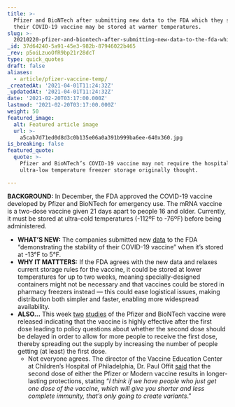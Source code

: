 ```yaml
---
title: >-
  Pfizer and BioNTech after submitting new data to the FDA which they say shows
  their COVID-19 vaccine may be stored at warmer temperatures.
slug: >-
  20210220-pfizer-and-biontech-after-submitting-new-data-to-the-fda-which-they-say-shows-their-covid
_id: 37d64240-5a91-45e3-982b-87946022b465
_rev: p5oiLzuoOfR9bp21r28dcT
type: quick_quotes
draft: false
aliases:
  - article/pfizer-vaccine-temp/
_createdAt: '2021-04-01T11:24:32Z'
_updatedAt: '2021-04-01T11:24:32Z'
date: '2021-02-20T03:17:00.000Z'
lastmod: '2021-02-20T03:17:00.000Z'
weight: 50
featured_image:
  alt: Featured article image
  url: >-
    a5cab7d71ed0d8d3c0b135e06a0a391b999ba6ee-640x360.jpg
is_breaking: false
featured_quote:
  quote: >-
    Pfizer and BioNTech’s COVID-19 vaccine may not require the hospital grade,
    ultra-low temperature freezer storage originally thought.

---
```

**BACKGROUND:** In December, the FDA approved the COVID-19 vaccine developed by Pfizer and BioNTech for emergency use. The mRNA vaccine is a two-dose vaccine given 21 days apart to people 16 and older. Currently, it must be stored at ultra-cold temperatures (-112ºF to -76ºF) before being administered.

* **WHAT’S NEW:** The companies submitted new [data](https://www.pfizer.com/news/press-release/press-release-detail/pfizer-and-biontech-submit-covid-19-vaccine-stability-data?linkId=111693985) to the FDA “demonstrating the stability of their COVID-19 vaccine” when it’s stored at -13°F to 5°F.
* **WHY IT MATTTERS:** If the FDA agrees with the new data and relaxes current storage rules for the vaccine, it could be stored at lower temperatures for up to two weeks, meaning specially-designed containers might not be necessary and that vaccines could be stored in pharmacy freezers instead — this could ease logistical issues, making distribution both simpler and faster, enabling more widespread availability.
* **ALSO…** This week [two](https://www.nejm.org/doi/full/10.1056/NEJMc2036242) [studies](https://www.thelancet.com/journals/lancet/article/PIIS0140-6736(21)00448-7/fulltext) of the Pfizer and BioNTech vaccine were released indicating that the vaccine is highly effective after the first dose leading to policy questions about whether the second dose should be delayed in order to allow for more people to receive the first dose, thereby spreading out the supply by increasing the number of people getting (at least) the first dose.
  * Not everyone agrees. The director of the Vaccine Education Center at Children’s Hospital of Philadelphia, Dr. Paul Offit [said](https://www.cnbc.com/2021/02/18/the-second-dose-of-covid-vaccine-is-needed-for-complete-immunity-infectious-disease-specialist-says.html) that the second dose of either the Pfizer or Modern vaccine results in longer-lasting protections, stating “_I think if we have people who just get one dose of the vaccine, which will give you shorter and less complete immunity, that’s only going to create variants_.”